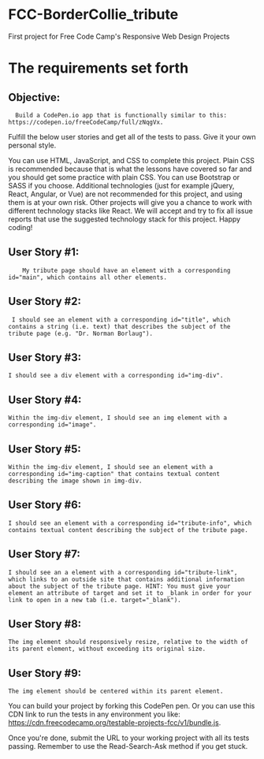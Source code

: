 # FCC-BorderCollie_tribute
First project for  Free Code Camp's Responsive Web Design Projects
# The requirements set forth 

##    Objective: 
      Build a CodePen.io app that is functionally similar to this: https://codepen.io/freeCodeCamp/full/zNqgVx.
   
Fulfill the below user stories and get all of the tests to pass. Give it your own personal style.

 You can use HTML, JavaScript, and CSS to complete this project. Plain CSS is recommended because that is what the lessons have covered so far and you should get some practice with plain CSS. You can use Bootstrap or SASS if you choose. Additional technologies (just for example jQuery, React, Angular, or Vue) are not recommended for this project, and using them is at your own risk. Other projects will give you a chance to work with different technology stacks like React. We will accept and try to fix all issue reports that use the suggested technology stack for this project. Happy coding!
    
##    User Story #1: 
        My tribute page should have an element with a corresponding id="main", which contains all other elements.

##    User Story #2: 
     I should see an element with a corresponding id="title", which contains a string (i.e. text) that describes the subject of the tribute page (e.g. "Dr. Norman Borlaug").

##    User Story #3: 
    I should see a div element with a corresponding id="img-div".

##    User Story #4: 
    Within the img-div element, I should see an img element with a corresponding id="image".

##    User Story #5: 
    Within the img-div element, I should see an element with a corresponding id="img-caption" that contains textual content describing the image shown in img-div.

##    User Story #6: 
    I should see an element with a corresponding id="tribute-info", which contains textual content describing the subject of the tribute page.

##    User Story #7: 
    I should see an a element with a corresponding id="tribute-link", which links to an outside site that contains additional information about the subject of the tribute page. HINT: You must give your element an attribute of target and set it to _blank in order for your link to open in a new tab (i.e. target="_blank").

##    User Story #8: 
    The img element should responsively resize, relative to the width of its parent element, without exceeding its original size.

##    User Story #9: 
    The img element should be centered within its parent element.


You can build your project by forking this CodePen pen. Or you can use this CDN link to run the tests in any environment you like: https://cdn.freecodecamp.org/testable-projects-fcc/v1/bundle.js.

Once you're done, submit the URL to your working project with all its tests passing.
    Remember to use the Read-Search-Ask method if you get stuck.
